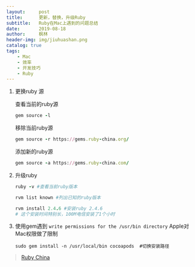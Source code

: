 ```yaml
---
layout:     post
title:      更新，替换，升级Ruby
subtitle:   Ruby在Mac上遇到的问题总结
date:       2019-08-18
author:     枫林
header-img: img/jiuhuashan.png
catalog: true
tags:
    - Mac
    - 效率
    - 开发技巧
    - Ruby
---
```


1. 更换ruby 源

   查看当前的ruby源

   ```ruby
   gem source -l
   ```

   移除当前ruby源

   ```ruby
   gem source -r https://gems.ruby-china.org/
   ```

   添加新的ruby源

   ```ruby
   gem source -a https://gems.ruby-china.com/
   ```

2. 升级ruby

   ```ruby
   ruby -v #查看当前ruby版本
   
   rvm list known #列出已知的ruby版本
   
   rvm install 2.4.6 #安装ruby 2.4.6
   # 这个安装时间特别长，100M电信安装了1个小时
   ```

   

3. 使用gem遇到 ```write permissions for the /usr/bin directory``` Apple对Mac权限做了限制

   ```
   sudo gem install -n /usr/local/bin cocoapods  #切换安装路径
   ```

> [Ruby China]([https://gems.ruby-china.com](https://gems.ruby-china.com/))

